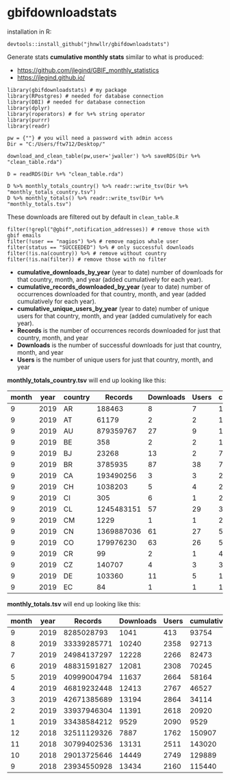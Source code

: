 # gbifdownloadstats


installation in R:

```
devtools::install_github("jhnwllr/gbifdownloadstats")
```

Generate stats **cumulative monthly stats** similar to what is produced:

* https://github.com/jlegind/GBIF_monthly_statistics
* https://jlegind.github.io/


```
library(gbifdownloadstats) # my package
library(RPostgres) # needed for database connection 
library(DBI) # needed for database connection 
library(dplyr) 
library(roperators) # for %+% string operator
library(purrr)
library(readr)

pw = {""} # you will need a password with admin access
Dir = "C:/Users/ftw712/Desktop/"

download_and_clean_table(pw,user='jwaller') %>% saveRDS(Dir %+% "clean_table.rda") 

D = readRDS(Dir %+% "clean_table.rda")

D %>% monthly_totals_country() %>% readr::write_tsv(Dir %+% "monthly_totals_country.tsv")
D %>% monthly_totals() %>% readr::write_tsv(Dir %+% "monthly_totals.tsv")

```

These downloads are filtered out by default in `clean_table.R`

```
filter(!grepl("@gbif",notification_addresses)) # remove those with gbif emails
filter(!user == "nagios") %>% # remove nagios whale user
filter(status == "SUCCEEDED") %>% # only successful downloads
filter(!is.na(country)) %>% # remove without country
filter(!is.na(filter)) # remove those with no filter
```

* **cumulative_downloads_by_year** (year to date) number of downloads for that country, month, and year (added cumulatively for each year).
* **cumulative_records_downloaded_by_year** (year to date) number of occurrences downloaded for that country, month, and year (added cumulatively for each year).
* **cumulative_unique_users_by_year** (year to date) number of unique users for that country, month, and year (added cumulatively for each year).
* **Records** is the number of occurrences records downloaded for just that country, month, and year
* **Downloads** is the number of successful downloads for just that country, month, and year
* **Users** is the number of unique users for just that country, month, and year

**monthly_totals_country.tsv** will end up looking like this:

|month|year|country|Records   |Downloads|Users|cumulative_downloads_by_year|cumulative_records_downloaded_by_year|cumulative_unique_users_by_year|
|-----|----|-------|----------|---------|-----|----------------------------|-------------------------------------|-------------------------------|
|9    |2019|AR     |188463    |8        |7    |1750                        |3309216653                           |248                            |
|9    |2019|AT     |61179     |2        |2    |199                         |883351221                            |69                             |
|9    |2019|AU     |879359767 |27       |9    |1286                        |6795241991                           |242                            |
|9    |2019|BE     |358       |2        |2    |1959                        |1401978115                           |113                            |
|9    |2019|BJ     |23268     |13       |2    |751                         |12238068498                          |97                             |
|9    |2019|BR     |3785935   |87       |38   |7055                        |12667462146                          |1045                           |
|9    |2019|CA     |193490256 |3        |3    |2050                        |8042661847                           |315                            |
|9    |2019|CH     |1038203   |5        |4    |215                         |141166933                            |65                             |
|9    |2019|CI     |305       |6        |1    |217                         |8550772                              |16                             |
|9    |2019|CL     |1245483151|57       |29   |3131                        |6812675060                           |272                            |
|9    |2019|CM     |1229      |1        |1    |275                         |2700031                              |12                             |
|9    |2019|CN     |1369887036|61       |27   |5628                        |29605704526                          |641                            |
|9    |2019|CO     |179976230 |63       |26   |5717                        |12690300069                          |1055                           |
|9    |2019|CR     |99        |2        |1    |474                         |2944031804                           |91                             |
|9    |2019|CZ     |140707    |4        |3    |303                         |105322168                            |38                             |
|9    |2019|DE     |103360    |11       |5    |1685                        |17653637583                          |308                            |
|9    |2019|EC     |84        |1        |1    |1919                        |936720930                            |303                            |


**monthly_totals.tsv** will end up looking like this:

|month|year|Records|Downloads |Users|cumulative_downloads_by_year|cumulative_records_downloaded_by_year|cumulative_unique_users_by_year|
|-----|----|-------|----------|-----|----------------------------|-------------------------------------|------------------------|
|9    |2019|8285028793|1041      |413  |93754                       |313306197135                         |14354                   |
|8    |2019|33339285771|10240     |2358 |92713                       |305021168342                         |13207                   |
|7    |2019|24984137297|12228     |2266 |82473                       |271681882571                         |11702                   |
|6    |2019|48831591827|12081     |2308 |70245                       |246697745274                         |9828                    |
|5    |2019|40999004794|11637     |2664 |58164                       |197866153447                         |8003                    |
|4    |2019|46819232448|12413     |2767 |46527                       |156867148653                         |6147                    |
|3    |2019|42671385689|13194     |2864 |34114                       |110047916205                         |4466                    |
|2    |2019|33937946304|11391     |2618 |20920                       |67376530516                          |2659                    |
|1    |2019|33438584212|9529      |2090 |9529                        |33438584212                          |413                     |
|12   |2018|32511129326|7887      |1762 |150907                      |405733289179                         |16544                   |
|11   |2018|30799402536|13131     |2511 |143020                      |373222159853                         |15644                   |
|10   |2018|29013725646|14449     |2749 |129889                      |342422757317                         |14531                   |
|9    |2018|23934550928|13434     |2160 |115440                      |313409031671                         |13218                   |





